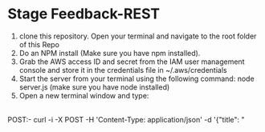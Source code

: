 # Stage Feedback-REST

1) clone this repository. Open your terminal and navigate to the root folder of this Repo <br>
2) Do an NPM install (Make sure you have npm installed). <br> 
3) Grab the AWS access ID and secret from the IAM user management console and store it in the credentials file in     ~/.aws/credentials <br>
4) Start the server from your terminal using the following command: node server.js (make sure you have node installed) <br>
5) Open a new terminal window and type: <br>
<br>
POST:- curl -i -X POST -H 'Content-Type: application/json' -d '{"title": "<title>", "path": "<path to file>"' http://localhost:3000/upload/
<br>
GET:- curl -i -X GET http://localhost:3000/listBuckets


